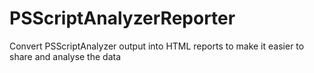 # PSScriptAnalyzerReporter
Convert PSScriptAnalyzer output into HTML reports to make it easier to share and analyse the data
